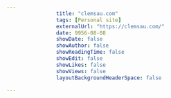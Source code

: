 ---
                title: "clemsau.com"
                tags: [Personal site]
                externalUrl: "https://clemsau.com/"
                date: 9956-08-08
                showDate: false
                showAuthor: false
                showReadingTime: false
                showEdit: false
                showLikes: false
                showViews: false
                layoutBackgroundHeaderSpace: false
                ---
